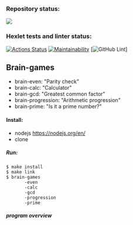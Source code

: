 ### Repository status:

<!-- codeclimate -->
<a href="https://codeclimate.com/github/naveuz/project-lvl1-s98/maintainability"><img src="https://api.codeclimate.com/v1/badges/28cc9f2a226aa8057a0d/maintainability" /></a>

### Hexlet tests and linter status:
[![Actions Status](https://github.com/burchik017/frontend-project-lvl1/workflows/hexlet-check/badge.svg)](https://github.com/burchik017/frontend-project-lvl1/actions)
[![Maintainability](https://api.codeclimate.com/v1/badges/a99a88d28ad37a79dbf6/maintainability)](https://codeclimate.com/github/codeclimate/codeclimate/maintainability)
[![GitHub Lint](https://github.com/burchik017/frontend-project-lvl1/actions/workflows/github-lint.yml/badge.svg?branch=main&event=deployment_status)]


## Brain-games
- brain-even: "Parity check"
- brain-calc: "Calculator"
- brain-gcd: "Greatest common factor"
- brain-progression: "Arithmetic progression"
- brain-prime: "Is it a prime number?"

#### Install:
* nodejs https://nodejs.org/en/
* clone 

##### Run:
    $ make install
    $ make link
    $ brain-games
           -even
           -calc
           -gcd
           -progression
           -prime

##### program overview